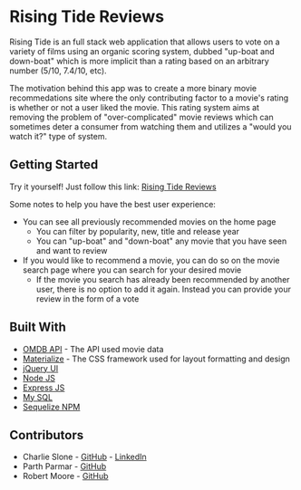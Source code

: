 # Rising Tide Reviews

Rising Tide is an full stack web application that allows users to vote on a variety of films using an organic scoring system, dubbed "up-boat and down-boat" which is more implicit than a rating based on an arbitrary number (5/10, 7.4/10, etc).

The motivation behind this app was to create a more binary movie recommedations site where the only contributing factor to a movie's rating is whether or not a user liked the movie. This rating system aims at removing the problem of "over-complicated" movie reviews which can sometimes deter a consumer from watching them and utilizes a "would you watch it?" type of system. 

## Getting Started

Try it yourself!
Just follow this link: [Rising Tide Reviews](https://rising-tide-reviews.herokuapp.com/)

Some notes to help you have the best user experience:

- You can see all previously recommended movies on the home page
    - You can filter by popularity, new, title and release year
    - You can "up-boat" and "down-boat" any movie that you have seen and want to review
- If you would like to recommend a movie, you can do so on the movie search page where you can search for your desired movie
    - If the movie you search has already been recommended by another user, there is no option to add it again. Instead you can provide your review in the form of a vote 

## Built With

* [OMDB API](https://spoonacular.com/food-api/) - The API used movie data
* [Materialize](https://materializecss.com/) - The CSS framework used for layout formatting and design
* [jQuery UI](https://jqueryui.com/)
* [Node JS](https://nodejs.org/en/docs/)
* [Express JS](https://expressjs.com/en/starter/installing.html)
* [My SQL](https://dev.mysql.com/doc/)
* [Sequelize NPM](https://www.npmjs.com/package/sequelize)

## Contributors

* Charlie Slone - [GitHub](https://github.com/ctslone) - [LinkedIn](https://www.linkedin.com/in/charlie-slone-704311a9)
* Parth Parmar - [GitHub](https://github.com/parthmparmar)
* Robert Moore - [GitHub](https://github.com/robertmoore40)


